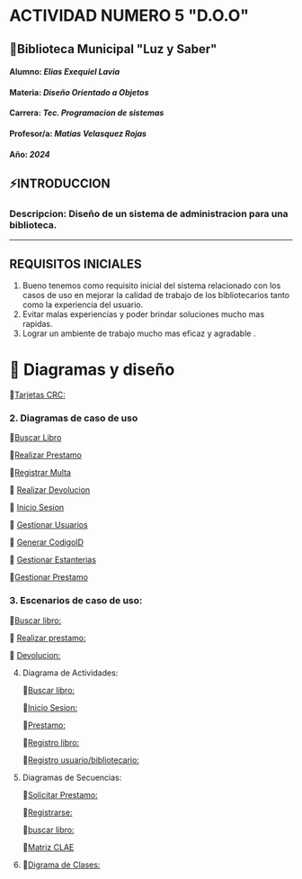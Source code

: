 # ACTIVIDAD NUMERO 5 "D.O.O" #


## :small_orange_diamond:Biblioteca Municipal "Luz y Saber" 
#### Alumno: *Elias Exequiel Lavia*
#### Materia: *Diseño Orientado a Objetos*
#### Carrera: *Tec. Programacion de sistemas*
#### Profesor/a: *Matias Velasquez Rojas*
#### Año: *2024*



## :zap:INTRODUCCION
### Descripcion: Diseño de un sistema de administracion para una biblioteca.
***
## REQUISITOS INICIALES

1)	Bueno tenemos como requisito inicial del sistema relacionado con los casos de uso en mejorar la calidad de trabajo de los bibliotecarios tanto como la experiencia del usuario.
2)	Evitar malas experiencias y poder brindar soluciones mucho mas rapidas.
3)	Lograr un ambiente de trabajo mucho mas eficaz y agradable .

# :arrow_down_small: Diagramas y diseño
:link:[Tarjetas CRC:](https://drive.google.com/file/d/1IJoEIDM9eljXWxspZafo-gLZGjmy2QXL/view?usp=drive_link)

### 2. Diagramas de caso de uso
   :link:[Buscar Libro](https://drive.google.com/file/d/1qmoEpMjHDosjQLPPsoZu1B-FS5KCFhZg/view?usp=drive_link)

:link:[Realizar Prestamo](https://drive.google.com/file/d/1TjBqem7N34lnJ5OcCKzWQPrOuIWuMMMJ/view?usp=drive_link)
 
  :link:[Registrar Multa](https://drive.google.com/file/d/1U1bZcDRcG16eNgm1q_3auezleRcy_4b2/view?usp=drive_link)
  
  :link: [Realizar Devolucion](https://drive.google.com/file/d/1iu3GNAOv3yYQMw7A9b1GCMs9J60kzFyL/view?usp=drive_link)
  
  :link: [Inicio Sesion](https://drive.google.com/file/d/1-_-FZdKorsQArgvGuddEIP8lCnDErcLp/view?usp=drive_link)
  
 :link:  [Gestionar Usuarios](https://drive.google.com/file/d/1H-VWvTIS9j1O3iT8yPHMjJIvZmTYufHM/view?usp=drive_link)
  
  :link: [Generar CodigoID](https://drive.google.com/file/d/1VLtEC7pC8SCRa3NHbd9IaaxQ1rX0eFRa/view?usp=drive_link)
  
  :link: [Gestionar Estanterias](https://drive.google.com/file/d/1mo4cWB6TnXdNmtvZ-UaELt_Jy7ve7vRm/view?usp=drive_link)
  
   :link:[Gestionar Prestamo](https://drive.google.com/file/d/1TlaYEiPftQMl3xmWdEbNTV7mR9BO80CQ/view?usp=drive_link)

### 3. Escenarios de caso de uso:

   :link:[Buscar libro:](https://docs.google.com/spreadsheets/d/1nNJW64TALeI7IafefapFRiij8XQjeipf/edit?usp=drive_link&ouid=107823519741972166430&rtpof=true&sd=true)

  :link: [Realizar prestamo:](https://docs.google.com/spreadsheets/d/1WE3AQyxqIU0GEVOzi98PDYIpI2DlJEEq/edit?usp=drive_link&rtpof=true&sd=true)

  :link: [Devolucion:](https://docs.google.com/spreadsheets/d/1Vew6IvrnXxGvIQ31BXdbCIDQwfCvSR-R/edit?usp=drive_link&rtpof=true&sd=true)


   4. Diagrama de Actividades:

      :link:[Buscar libro:](https://drive.google.com/file/d/1Y7UTv1fUF22jOzpEatqrmhek0wpq07lf/view?usp=drive_link)
      
      :link:[Inicio Sesion:](https://drive.google.com/file/d/1oyLenYA3OzGsHqdhCcTl4pLmw94rI1bl/view?usp=drive_link)

      :link:[Prestamo:](https://drive.google.com/file/d/1JcwfSAi2LRwyRd4fYu-Pokqee2UxRSFY/view?usp=drive_link)

      :link:[Registro libro:](https://drive.google.com/file/d/14-b3tx4K5TtzDMLiMCk5iFgnkbRqbImS/view?usp=drive_link)

      :link:[Registro usuario/bibliotecario:](https://drive.google.com/file/d/1yWG8sQvtVZRL6mnzpneSx6hhfUzMNQuG/view?usp=drive_link)


   5. Diagramas de Secuencias:

      :link:[Solicitar Prestamo:](https://drive.google.com/file/d/1_i0ykkEcY_KTJ-xVO_FLYibgMEAZxQfC/view?usp=drive_link)

      :link:[Registrarse:](https://drive.google.com/file/d/1pk8W17O4hH0SSrBy3BYwDllnd86iBHDx/view?usp=drive_link)

      :link:[buscar libro:](https://drive.google.com/file/d/1guMb9DLldot1Fwc9tJtYx1jvN3wEXLE1/view?usp=drive_link)

      :link:[Matriz CLAE](https://docs.google.com/spreadsheets/d/1mwX7IsRQr5xseZd9fB24TEwyDTCuxP24/edit?usp=drive_link&ouid=107823519741972166430&rtpof=true&sd=true)

   6. :link:[Digrama de Clases:](https://drive.google.com/file/d/1P0dPv6a6A9f_kJLpWRe7On8zExK-N0RY/view?usp=drive_link)
   

      

      

   

    


